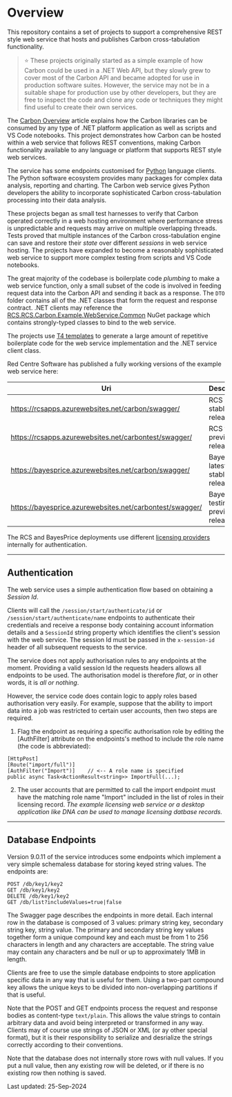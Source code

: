 # Overview

This repository contains a set of projects to support a comprehensive REST style web service that hosts and publishes Carbon cross-tabulation functionality.

> :star: These projects originally started as a simple example of how Carbon could be used in a .NET Web API, but they slowly grew to cover most of the Carbon API and became adopted for use in production software suites. However, the service may not be in a suitable shape for production use by other developers, but they are free to inspect the code and clone any code or techniques they might find useful to create their own services.

The [Carbon Overview][carbover] article explains how the Carbon libraries can be consumed by any type of .NET platform application as well as scripts and VS Code notebooks. This project demonstrates how Carbon can be hosted within a web service that follows REST conventions, making Carbon functionality available to any language or platform that supports REST style web services.

The service has some endpoints customised for [Python][pyorg] language clients. The Python software ecosystem provides many packages for complex data analysis, reporting and charting. The Carbon web service gives Python developers the ability to incorporate sophisticated Carbon cross-tabulation processing into their data analysis.

These projects began as small test harnesses to verify that Carbon operated correctly in a web hosting environment where performance stress is unpredictable and requests may arrive on multiple overlapping threads. Tests proved that multiple instances of the Carbon cross-tabulation engine can save and restore their *state* over different *sessions* in web service hosting. The projects have expanded to become a reasonably sophisticated web service to support more complex testing from scripts and VS Code notebooks.

The great majority of the codebase is boilerplate code *plumbing* to make a web service function, only a small subset of the code is involved in feeding request data into the Carbon API and sending it back as a response. The `DTO` folder contains all of the .NET classes that form the request and response contract. .NET clients may reference the [RCS.RCS.Carbon.Example.WebService.Common][excommon] NuGet package which contains strongly-typed classes to bind to the web service.

The projects use [T4 templates][t4] to generate a large amount of repetitive boilerplate code for the web service implementation and the .NET service client class.

Red Centre Software has published a fully working versions of the example web service here:

| Uri | Description |
| --- | --- |
| <https://rcsapps.azurewebsites.net/carbon/swagger/> | RCS latest stable release |
| <https://rcsapps.azurewebsites.net/carbontest/swagger/> | RCS testing preview release |
| <https://bayesprice.azurewebsites.net/carbon/swagger/> | BayesPrice latest stable release |
| <https://bayesprice.azurewebsites.net/carbontest/swagger/> | BayesPrice testing preview release |


The RCS and BayesPrice deployments use different [licensing providers][licprov] internally for authentication.

---

## Authentication

The web service uses a simple authentication flow based on obtaining a *Session Id*.

Clients will call the `/session/start/authenticate/id` or `/session/start/authenticate/name` endpoints to authenticate their credentials and receive a response body containing account information details and a `SessionId` string property which identifies the client's session with the web service. The session Id must be passed in the `x‑session‑id` header of all subsequent requests to the service.

The service does not apply authorisation rules to any endpoints at the moment. Providing a valid session Id the requests headers allows all endpoints to be used. The authorisation model is therefore *flat*, or in other words, it is *all or nothing*.

However, the service code does contain logic to apply roles based authorisation very easily. For example, suppose that the ability to import data into a job was restricted to certain user accounts, then two steps are required.

1. Flag the endpoint as requiring a specific authorisation role by editing the [AuthFilter] attribute on the endpoints's method to include the role name (the code is abbreviated):

```
[HttpPost]
[Route("import/full")]
[AuthFilter("Import")]    // <-- A role name is specified
public async Task<ActionResult<string>> ImportFull(...);
```

2. The user accounts that are permitted to call the import endpoint must have the matching role name "Import" included in the list of roles in their licensing record. *The example licensing web service or a desktop application like DNA can be used to manage licensing datbase records.*

---

## Database Endpoints

Version 9.0.11 of the service introduces some endpoints which implement a very simple schemaless database for storing keyed string values. The endpoints are:

```
POST /db/key1/key2 
GET /db/key1/key2  
DELETE /db/key1/key2  
GET /db/list?includeValues=true|false
```

The Swagger page describes the endpoints in more detail. Each internal row in the database is composed of 3 values: primary string key, secondary string key, string value. The primary and secondary string key values together form a unique compound key and each must be from 1 to 256 characters in length and any characters are acceptable. The string value may contain any characters and be null or up to approximately 1MB in length.

Clients are free to use the simple database endpoints to store application specific data in any way that is useful for them. Using a two-part compound key allows the unique keys to be divided into non-overlapping partitions if that is useful.

Note that the POST and GET endpoints process the request and response bodies as content-type `text/plain`. This allows the value strings to contain arbitrary data and avoid being interpreted or transformed in any way. Clients may of course use strings of JSON or XML (or ay other special format), but it is their responsibility to serialize and desrialize the strings correctly according to their conventions.

Note that the database does not internally store rows with null values. If you put a null value, then any existing row will be deleted, or if there is no existing row then nothing is saved.

Last updated: 25-Sep-2024

[carbover]: https://rcsapps.azurewebsites.net/doc/carbon/articles/overview.htm
[pyorg]: https://www.python.org/
[excommon]: https://www.nuget.org/packages/RCS.RCS.Carbon.Example.WebService.Common
[t4]: https://learn.microsoft.com/en-us/visualstudio/modeling/code-generation-and-t4-text-templates?view=vs-2022
[licprov]: https://github.com/redcentre/Carbon.Example.Licensing.Provider